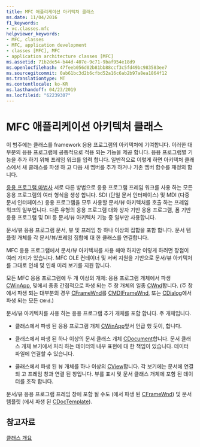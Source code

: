 ```yaml
---
title: MFC 애플리케이션 아키텍처 클래스
ms.date: 11/04/2016
f1_keywords:
- vc.classes.mfc
helpviewer_keywords:
- MFC, classes
- MFC, application development
- classes [MFC], MFC
- application architecture classes [MFC]
ms.assetid: 71b2de54-b44d-407e-9c71-9baf954e18d9
ms.openlocfilehash: 47feeb056d02b81bb88ccf3c5fd49bc983583ee7
ms.sourcegitcommit: 0ab61bc3d2b6cfbd52a16c6ab2b97a8ea1864f12
ms.translationtype: MT
ms.contentlocale: ko-KR
ms.lasthandoff: 04/23/2019
ms.locfileid: "62239307"
---
```

# <a name="mfc-application-architecture-classes"></a>MFC 애플리케이션 아키텍처 클래스

이 범주에는 클래스를 framework 응용 프로그램의 아키텍처에 기여합니다. 이러한 대부분의 응용 프로그램에 공통적으로 적용 되는 기능을 제공 합니다. 응용 프로그램별 기능을 추가 하기 위해 프레임 워크를 입력 합니다. 일반적으로 이렇게 하면 아키텍처 클래스에서 새 클래스를 파생 하 고 다음 새 멤버를 추가 하거나 기존 멤버 함수를 재정의 합니다.

[응용 프로그램 마법사](../mfc/reference/mfc-application-wizard.md) 서로 다른 방법으로 응용 프로그램 프레임 워크를 사용 하는 모든 응용 프로그램의 여러 형식을 생성 합니다. SDI (단일 문서 인터페이스) 및 MDI (다중 문서 인터페이스) 응용 프로그램을 모두 사용할 문서/뷰 아키텍처를 호출 하는 프레임 워크의 일부입니다. 다른 유형의 응용 프로그램 대화 상자 기반 응용 프로그램, 폼 기반 응용 프로그램 및 Dll 등 문서/뷰 아키텍처 기능 중 일부만 사용합니다.

문서/뷰 응용 프로그램 문서, 뷰 및 프레임 창 하나 이상의 집합을 포함 합니다. 문서 템플릿 개체를 각 문서/뷰/프레임 집합에 대 한 클래스를 연결합니다.

MFC 응용 프로그램에서 문서/뷰 아키텍처를 사용 해야 하지만 이렇게 하려면 장점이 여러 가지가 있습니다. MFC OLE 컨테이너 및 서버 지원을 기반으로 문서/뷰 아키텍처를 그대로 인쇄 및 인쇄 미리 보기를 지원 합니다.

모든 MFC 응용 프로그램에 두 개 이상의 개체: 응용 프로그램 개체에서 파생 [CWinApp](../mfc/reference/cwinapp-class.md), 및에서 종종 간접적으로 파생 되는 주 창 개체의 일종 [CWnd](../mfc/reference/cwnd-class.md)합니다. (주 창에서 파생 되는 대부분의 경우 [CFrameWnd](../mfc/reference/cframewnd-class.md)를 [CMDIFrameWnd](../mfc/reference/cmdiframewnd-class.md), 또는 [CDialog](../mfc/reference/cdialog-class.md)에서 파생 되는 모든 `CWnd`.)

문서/뷰 아키텍처를 사용 하는 응용 프로그램 추가 개체를 포함 합니다. 주 개체입니다.

- 클래스에서 파생 된 응용 프로그램 개체 [CWinApp](../mfc/reference/cwinapp-class.md)앞서 언급 했 듯이, 합니다.

- 클래스에서 파생 된 하나 이상의 문서 클래스 개체 [CDocument](../mfc/reference/cdocument-class.md)합니다. 문서 클래스 개체 보기에서 처리 하는 데이터의 내부 표현에 대 한 책임이 있습니다. 데이터 파일에 연결할 수 있습니다.

- 클래스에서 파생 된 뷰 개체를 하나 이상의 [CView](../mfc/reference/cview-class.md)합니다. 각 보기에는 문서에 연결 되 고 프레임 창과 연결 된 창입니다. 뷰를 표시 및 문서 클래스 개체에 포함 된 데이터를 조작 합니다.

문서/뷰 응용 프로그램 프레임 창에 포함 될 수도 (에서 파생 된 [CFrameWnd](../mfc/reference/cframewnd-class.md)) 및 문서 템플릿 (에서 파생 된 [CDocTemplate](../mfc/reference/cdoctemplate-class.md)).

## <a name="see-also"></a>참고자료

[클래스 개요](../mfc/class-library-overview.md)
